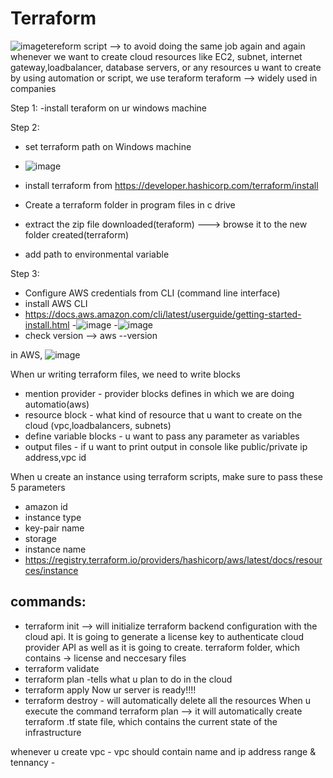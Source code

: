 # Terraform 
![image](https://github.com/user-attachments/assets/64c93d88-8a0a-49ad-8590-e9d0689e0428)tereform script --> to avoid doing the same job again and again
whenever we want to create cloud resources like EC2, subnet, internet gateway,loadbalancer, database servers, or any resources u want to create by using automation or script, we use teraform
teraform --> widely used in  companies

Step 1:
 -install teraform on ur windows machine

Step 2:
 - set terraform path on Windows machine
 - ![image](https://github.com/user-attachments/assets/c09d2a33-0893-4bf7-9018-239da2b23085)

- install terraform from https://developer.hashicorp.com/terraform/install
- Create a terraform folder in program files in c drive
- extract the zip file downloaded(teraform) ---> browse it to the new folder created(terraform)
- add path to environmental variable


Step 3:
 - Configure AWS credentials from CLI (command line interface)
 - install AWS CLI
 - https://docs.aws.amazon.com/cli/latest/userguide/getting-started-install.html
 -![image](https://github.com/user-attachments/assets/e260f4ab-7091-49b1-97e7-50005cc3bdf6)
 -![image](https://github.com/user-attachments/assets/5ab5dcd7-560d-423a-aa02-bd7e7fa5adee)
 - check version --> aws --version

in AWS,
 ![image](https://github.com/user-attachments/assets/6fad3de2-9bd9-4ce8-af4c-bae2a9df0237)

When ur writing terraform files, we need to write blocks
- mention provider - provider blocks defines in which we are doing automatio(aws)
- resource block - what kind of resource that u want to create on the cloud (vpc,loadbalancers, subnets)
- define variable blocks - u want to pass any parameter as variables
- output files - if u want to print output in console like public/private ip address,vpc id


When u create an instance using terraform scripts, make sure to pass these 5 parameters
- amazon id
- instance type
- key-pair name
- storage
- instance name
- https://registry.terraform.io/providers/hashicorp/aws/latest/docs/resources/instance

commands:
---------
 - terraform init --> will initialize terraform backend configuration with the cloud api. It is going to generate a license key to authenticate cloud provider 
   API as well as it is going to create. terraform folder, which contains -> license and neccesary files
 - terraform validate
 - terraform plan   -tells what u plan to do in the cloud
 - terraform apply
 Now ur server is ready!!!!
 - terraform destroy - will automatically delete all the resources 
 When u execute the command terraform plan --> it will automatically create terraform .tf state file, which contains the current state of the infrastructure



 whenever u create vpc - vpc should contain name and ip address range  & tennancy -
